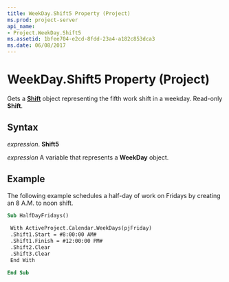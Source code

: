 ```yaml
---
title: WeekDay.Shift5 Property (Project)
ms.prod: project-server
api_name:
- Project.WeekDay.Shift5
ms.assetid: 1bfee704-e2cd-8fdd-23a4-a182c853dca3
ms.date: 06/08/2017
---
```



# WeekDay.Shift5 Property (Project)

Gets a **[Shift](shift-object-project.md)** object representing the fifth work shift in a weekday. Read-only **Shift**.


## Syntax

 _expression_. **Shift5**

 _expression_ A variable that represents a **WeekDay** object.


## Example

The following example schedules a half-day of work on Fridays by creating an 8 A.M. to noon shift.


```vb
Sub HalfDayFridays() 
 
 With ActiveProject.Calendar.WeekDays(pjFriday) 
 .Shift1.Start = #8:00:00 AM# 
 .Shift1.Finish = #12:00:00 PM# 
 .Shift2.Clear 
 .Shift3.Clear 
 End With 
 
End Sub
```


